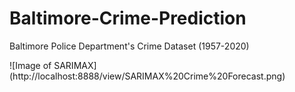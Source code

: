 # Baltimore-Crime-Prediction
Baltimore Police Department's Crime Dataset (1957-2020)


![Image of SARIMAX]
(http://localhost:8888/view/SARIMAX%20Crime%20Forecast.png)
